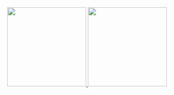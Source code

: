 <div align="center">
  <a href="https://github.com/RaffLima">
  <img height="180em" src="https://github-readme-stats.vercel.app/api?username=RaffLima&show_icons=true&theme=dark&include_all_commits=true&count_private=true"/>
  <img height="180em" src="https://github-readme-stats.vercel.app/api/top-langs/?username=RaffLima&layout=compact&langs_count=7&theme=dark"/>
</div>
